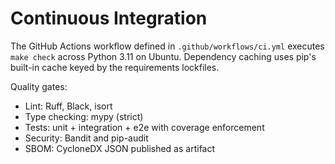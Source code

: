 # Continuous Integration

The GitHub Actions workflow defined in `.github/workflows/ci.yml` executes `make check` across Python 3.11 on Ubuntu. Dependency caching uses pip's built-in cache keyed by the requirements lockfiles.

Quality gates:
- Lint: Ruff, Black, isort
- Type checking: mypy (strict)
- Tests: unit + integration + e2e with coverage enforcement
- Security: Bandit and pip-audit
- SBOM: CycloneDX JSON published as artifact
